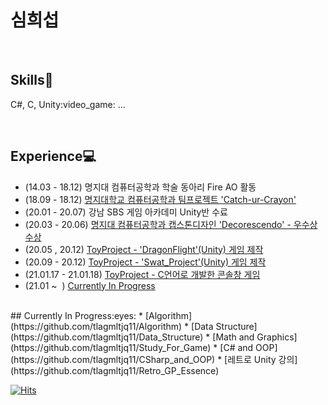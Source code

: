 # 심희섭
<br>

## Skills:punch:
<p>C#, C, Unity:video_game: ...<p/>
<br>

## Experience:computer:
* (14.03 - 18.12) 명지대 컴퓨터공학과 학술 동아리 Fire AO 활동
* (18.09 - 18.12) [명지대학교 컴퓨터공학과 팀프로젝트 'Catch-ur-Crayon'](https://github.com/tlagmltjq11/TeamProject)
* (20.01 - 20.07) 강남 SBS 게임 아카데미 Unity반 수료
* (20.03 - 20.06) [명지대 컴퓨터공학과 캡스톤디자인 'Decorescendo' - 우수상 수상](https://github.com/tlagmltjq11/Decorescendo)
* (20.05 ,  20.12) [ToyProject - 'DragonFlight'(Unity) 게임 제작](https://github.com/tlagmltjq11/DragonFlight)
* (20.09 - 20.12) [ToyProject - 'Swat_Project'(Unity) 게임 제작](https://github.com/tlagmltjq11/SWAT_UnityProject)
* (21.01.17 - 21.01.18) [ToyProject - C언어로 개발한 콘솔창 게임](https://github.com/tlagmltjq11/C_Games)
* (21.01 ~ &nbsp;) [Currently In Progress](#1)
<br>

<div id="1"></div>
## Currently In Progress:eyes:
* [Algorithm](https://github.com/tlagmltjq11/Algorithm)
* [Data Structure](https://github.com/tlagmltjq11/Data_Structure)
* [Math and Graphics](https://github.com/tlagmltjq11/Study_For_Game)
* [C# and OOP](https://github.com/tlagmltjq11/CSharp_and_OOP)
* [레트로 Unity 강의](https://github.com/tlagmltjq11/Retro_GP_Essence)

[![Hits](https://hits.seeyoufarm.com/api/count/incr/badge.svg?url=https%3A%2F%2Fgithub.com%2Ftlagmltjq11&count_bg=%2379C83D&title_bg=%23555555&icon=ello.svg&icon_color=%23FFFA00&title=hits&edge_flat=false)](https://hits.seeyoufarm.com)
<!--
**tlagmltjq11/tlagmltjq11** is a ✨ _special_ ✨ repository because its `README.md` (this file) appears on your GitHub profile.

Here are some ideas to get you started:

- 🔭 I’m currently working on ...
- 🌱 I’m currently learning ...
- 👯 I’m looking to collaborate on ...
- 🤔 I’m looking for help with ...
- 💬 Ask me about ...
- 📫 How to reach me: ...
- 😄 Pronouns: ...
- ⚡ Fun fact: ...
-->

